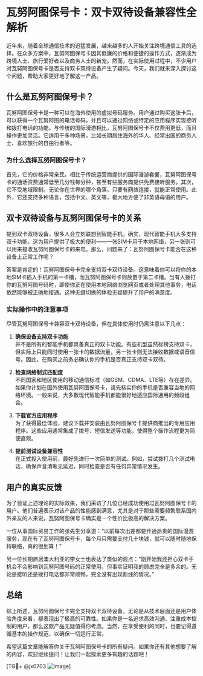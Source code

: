 # 瓦努阿图保号卡：双卡双待设备兼容性全解析

近年来，随着全球通信技术的迅猛发展，越来越多的人开始关注跨境通信工具的选择。在众多方案中，瓦努阿图保号卡因其低廉的价格和便捷的操作方式，逐渐成为跨境人士、旅行爱好者以及商务人士的新宠。然而，在实际使用过程中，不少用户对瓦努阿图保号卡是否支持双卡双待设备产生了疑问。今天，我们就来深入探讨这个问题，帮助大家更好地了解这一产品。

## 什么是瓦努阿图保号卡？

瓦努阿图保号卡是一种可以在海外使用的虚拟号码服务。用户通过购买这张卡后，可以获得一个瓦努阿图的电话号码，并且可以通过网络或特定的应用程序实现接听和拨打电话的功能。与传统的国际漫游相比，瓦努阿图保号卡不仅费用更低，而且操作更加灵活。它适用于多种场景，比如长期居住海外的华人、经常出国的商务人士、喜欢旅行的自由行者等。

### 为什么选择瓦努阿图保号卡？

首先，它的价格非常亲民。相比于传统运营商提供的国际漫游套餐，瓦努阿图保号卡的通话资费通常低至几分钱每分钟，甚至有些服务商提供免费接听服务。其次，它不受地域限制。无论你在世界的哪个角落，只要有网络连接，就能正常使用。此外，它还支持多种语言，包括中文、英文等，极大地方便了非英语母语的用户。

## 双卡双待设备与瓦努阿图保号卡的关系

提到双卡双待设备，很多人会立刻联想到智能手机。确实，现代智能手机大多支持双卡功能，这为用户提供了极大的便利——一张SIM卡用于本地网络，另一张则可以用来接收瓦努阿图保号卡的来电。那么，问题来了：瓦努阿图保号卡能否在这种设备上正常工作呢？

答案是肯定的！瓦努阿图保号卡完全支持双卡双待设备。这意味着你可以将你的本地SIM卡插入手机的第一卡槽，而瓦努阿图保号卡则放置于第二卡槽。当有人拨打你的瓦努阿图号码时，即使你正在使用本地网络浏览网页或者处理其他事务，电话依然能够被正确地接通。这种无缝切换的体验无疑提升了用户的满意度。

### 实际操作中的注意事项

尽管瓦努阿图保号卡兼容双卡双待设备，但在具体使用时仍需注意以下几点：

1. **确保设备支持双卡功能**  
   并不是所有的智能手机都具备真正的双卡功能。有些机型虽然标榜支持双卡，但实际上只能同时使用一张卡的数据流量，另一张卡则无法接收数据或语音信号。因此，在购买之前务必确认你的手机是否真正支持双卡双待。

2. **检查网络制式匹配度**  
   不同国家和地区使用的移动通信标准（如GSM、CDMA、LTE等）存在差异。如果你计划在国外使用瓦努阿图保号卡，请先核实你的手机是否兼容当地的网络环境。一般来说，大多数现代智能手机都能很好地适应国际通用的频段组合。

3. **下载官方应用程序**  
   为了获得最佳体验，建议下载并安装由瓦努阿图保号卡提供商推出的专用应用程序。这些应用通常集成了拨号、短信发送等功能，使得整个操作流程更为简便直观。

4. **提前测试设备兼容性**  
   在正式投入使用前，最好先进行一次简单的测试。例如，尝试拨打几个测试电话，确保声音清晰无延迟，同时检查是否有任何异常情况发生。

## 用户的真实反馈

为了验证上述理论的实际效果，我们采访了几位已经成功使用过瓦努阿图保号卡的用户。他们普遍表示对该产品的性能感到满意，尤其是对于那些需要频繁联系国内外亲友的人来说，瓦努阿图保号卡确实是一个性价比极高的解决方案。

一位从事国际贸易工作的张先生分享道：“以前每次出差都要开通昂贵的国际漫游服务，现在有了瓦努阿图保号卡，每个月只需要支付几十块钱，就可以随时随地保持联络，真的很划算！”

另一位长期旅居澳大利亚的李女士也表达了类似的观点：“刚开始我还担心双卡手机会不会影响到瓦努阿图号码的正常使用，但事实证明我的顾虑完全是多余的。无论是接听还是拨打电话都非常顺畅，完全没有出现断线的情况。”

## 总结

综上所述，瓦努阿图保号卡完全支持双卡双待设备，无论是从技术层面还是用户体验角度来看，都表现出了极高的可靠性。如果你是一名追求高效沟通、注重成本控制的用户，那么这款产品无疑值得你考虑。当然，在享受便利的同时，也要记得遵循基本的操作规范，以确保一切运行正常。

希望这篇文章能解答你关于瓦努阿图保号卡的所有疑问。如果你还有其他想要了解的内容，欢迎继续提问！让我们一起探索更多有趣的话题吧！

[TG💪+ @jx0703 ![Image](https://github.com/user-attachments/assets/dbca1d08-cadb-493c-b0ec-ad6f7a83f270)]
